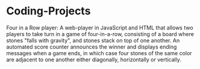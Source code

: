 # Coding-Projects

Four in a Row player: A web-player in JavaScript and HTML that allows two players to take turn in a game of four-in-a-row, consisting of a board where stones "falls with gravity", and stones stack on top of one another. An automated score counter announces the winner and displays ending messages when a game ends, in which case four stones of the same color are adjacent to one another either diagonally, horizontally or vertically.

